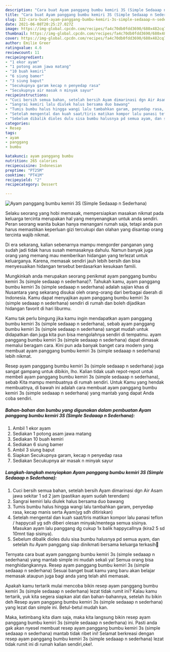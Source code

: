 ```yaml
---
description: "Cara buat Ayam panggang bumbu kemiri 3S (Simple Sedaaap n Sederhana) yang enak dan Mudah Dibuat"
title: "Cara buat Ayam panggang bumbu kemiri 3S (Simple Sedaaap n Sederhana) yang enak dan Mudah Dibuat"
slug: 322-cara-buat-ayam-panggang-bumbu-kemiri-3s-simple-sedaaap-n-sederhana-yang-enak-dan-mudah-dibuat
date: 2021-06-08T20:25:27.027Z
image: https://img-global.cpcdn.com/recipes/fa4c70db0fdd3690/680x482cq70/ayam-panggang-bumbu-kemiri-3s-simple-sedaaap-n-sederhana-foto-resep-utama.jpg
thumbnail: https://img-global.cpcdn.com/recipes/fa4c70db0fdd3690/680x482cq70/ayam-panggang-bumbu-kemiri-3s-simple-sedaaap-n-sederhana-foto-resep-utama.jpg
cover: https://img-global.cpcdn.com/recipes/fa4c70db0fdd3690/680x482cq70/ayam-panggang-bumbu-kemiri-3s-simple-sedaaap-n-sederhana-foto-resep-utama.jpg
author: Emilie Greer
ratingvalue: 4.6
reviewcount: 11
recipeingredient:
- "1 ekor ayam"
- "1 potong asam jawa matang"
- "10 buah kemiri"
- "6 siung bamer"
- "3 siung baput"
- "Secukupnya garam kecap n penyedap rasa"
- "Secukupnya air masak n minyak sayur"
recipeinstructions:
- "Cuci bersih semua bahan, setelah bersih Ayam dimarinasi dgn Air Asam jawa sekitar 1 sd 2 jam (pastikan ayam sudah terendam)"
- "Sangrai kemiri lalu diulek halus bersama duo bawang"
- "Tumis bumbu halus hingga wangi lalu tambahkan garam, penyedap rasa, kecap manis serta Ayam(yg sdh ditiriskan)"
- "Setelah mengental dan kuah saat/tiris matikan kompor lalu panasi teflon / happycall yg sdh diberi olesan minyak/mentega semua sisinya. Masukan ayam lalu panggang dg cukup 1x balik happycallnya (kira2 5 sd 10mnt tiap sisinya)."
- "Sebelum dibalik dioles dulu sisa bumbu halusnya pd semua ayam, dan setelah itu Ayam panggang siap dinikmati bersama keluarga terkasih💖"
categories:
- Resep
tags:
- ayam
- panggang
- bumbu

katakunci: ayam panggang bumbu 
nutrition: 265 calories
recipecuisine: Indonesian
preptime: "PT25M"
cooktime: "PT41M"
recipeyield: "2"
recipecategory: Dessert

---
```



![Ayam panggang bumbu kemiri 3S (Simple Sedaaap n Sederhana)](https://img-global.cpcdn.com/recipes/fa4c70db0fdd3690/680x482cq70/ayam-panggang-bumbu-kemiri-3s-simple-sedaaap-n-sederhana-foto-resep-utama.jpg)

Selaku seorang yang hobi memasak, mempersiapkan masakan nikmat pada keluarga tercinta merupakan hal yang menyenangkan untuk anda sendiri. Peran seorang  wanita bukan hanya menangani rumah saja, tetapi anda pun harus memastikan keperluan gizi tercukupi dan olahan yang disantap orang tercinta wajib nikmat.

Di era  sekarang, kalian sebenarnya mampu mengorder panganan yang sudah jadi tidak harus susah memasaknya dahulu. Namun banyak juga orang yang memang mau memberikan hidangan yang terlezat untuk keluarganya. Karena, memasak sendiri jauh lebih bersih dan bisa menyesuaikan hidangan tersebut berdasarkan kesukaan famili. 



Mungkinkah anda merupakan seorang penikmat ayam panggang bumbu kemiri 3s (simple sedaaap n sederhana)?. Tahukah kamu, ayam panggang bumbu kemiri 3s (simple sedaaap n sederhana) adalah sajian khas di Nusantara yang sekarang disukai oleh orang-orang dari berbagai daerah di Indonesia. Kamu dapat menyajikan ayam panggang bumbu kemiri 3s (simple sedaaap n sederhana) sendiri di rumah dan boleh dijadikan hidangan favorit di hari liburmu.

Kamu tak perlu bingung jika kamu ingin mendapatkan ayam panggang bumbu kemiri 3s (simple sedaaap n sederhana), sebab ayam panggang bumbu kemiri 3s (simple sedaaap n sederhana) sangat mudah untuk didapatkan dan juga kita pun bisa mengolahnya sendiri di tempatmu. ayam panggang bumbu kemiri 3s (simple sedaaap n sederhana) dapat dimasak memalui beragam cara. Kini pun ada banyak banget cara modern yang membuat ayam panggang bumbu kemiri 3s (simple sedaaap n sederhana) lebih nikmat.

Resep ayam panggang bumbu kemiri 3s (simple sedaaap n sederhana) juga sangat gampang untuk dibikin, lho. Kalian tidak usah repot-repot untuk membeli ayam panggang bumbu kemiri 3s (simple sedaaap n sederhana), sebab Kita mampu membuatnya di rumah sendiri. Untuk Kamu yang hendak membuatnya, di bawah ini adalah cara membuat ayam panggang bumbu kemiri 3s (simple sedaaap n sederhana) yang mantab yang dapat Anda coba sendiri.

<!--inarticleads1-->

##### Bahan-bahan dan bumbu yang digunakan dalam pembuatan Ayam panggang bumbu kemiri 3S (Simple Sedaaap n Sederhana):

1. Ambil 1 ekor ayam
1. Sediakan 1 potong asam jawa matang
1. Sediakan 10 buah kemiri
1. Sediakan 6 siung bamer
1. Ambil 3 siung baput
1. Siapkan Secukupnya garam, kecap n penyedap rasa
1. Sediakan Secukupnya air masak n minyak sayur




<!--inarticleads2-->

##### Langkah-langkah menyiapkan Ayam panggang bumbu kemiri 3S (Simple Sedaaap n Sederhana):

1. Cuci bersih semua bahan, setelah bersih Ayam dimarinasi dgn Air Asam jawa sekitar 1 sd 2 jam (pastikan ayam sudah terendam)
1. Sangrai kemiri lalu diulek halus bersama duo bawang
1. Tumis bumbu halus hingga wangi lalu tambahkan garam, penyedap rasa, kecap manis serta Ayam(yg sdh ditiriskan)
1. Setelah mengental dan kuah saat/tiris matikan kompor lalu panasi teflon / happycall yg sdh diberi olesan minyak/mentega semua sisinya. Masukan ayam lalu panggang dg cukup 1x balik happycallnya (kira2 5 sd 10mnt tiap sisinya).
1. Sebelum dibalik dioles dulu sisa bumbu halusnya pd semua ayam, dan setelah itu Ayam panggang siap dinikmati bersama keluarga terkasih💖




Ternyata cara buat ayam panggang bumbu kemiri 3s (simple sedaaap n sederhana) yang mantab simple ini mudah sekali ya! Semua orang bisa menghidangkannya. Resep ayam panggang bumbu kemiri 3s (simple sedaaap n sederhana) Sesuai banget buat kamu yang baru akan belajar memasak ataupun juga bagi anda yang telah ahli memasak.

Apakah kamu tertarik mulai mencoba bikin resep ayam panggang bumbu kemiri 3s (simple sedaaap n sederhana) lezat tidak rumit ini? Kalau kamu tertarik, yuk kita segera siapkan alat dan bahan-bahannya, setelah itu bikin deh Resep ayam panggang bumbu kemiri 3s (simple sedaaap n sederhana) yang lezat dan simple ini. Betul-betul mudah kan. 

Maka, ketimbang kita diam saja, maka kita langsung bikin resep ayam panggang bumbu kemiri 3s (simple sedaaap n sederhana) ini. Pasti anda gak akan nyesel membuat resep ayam panggang bumbu kemiri 3s (simple sedaaap n sederhana) mantab tidak ribet ini! Selamat berkreasi dengan resep ayam panggang bumbu kemiri 3s (simple sedaaap n sederhana) lezat tidak rumit ini di rumah kalian sendiri,oke!.

